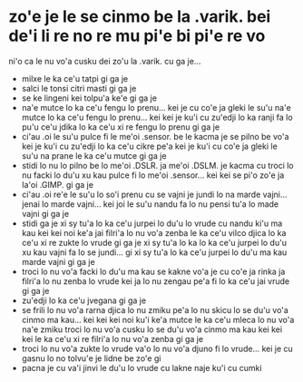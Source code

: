 zo'e je le se cinmo be la .varik. bei de'i li re no re mu pi'e bi pi'e re vo
============================================================================

ni'o ca le nu vo'a cusku dei zo'u la .varik. cu ga je...

* milxe le ka ce'u tatpi gi ga je
* salci le tonsi citri masti gi ga je
* se ke lingeni kei tolpu'a ke'e gi ga je
* na'e mutce lo ka ce'u fengu lo prenu... kei je cu co'e ja gleki le su'u na'e mutce lo ka ce'u fengu lo prenu... kei kei je ku'i cu zu'edji lo ka ranji fa lo pu'u ce'u jdika lo ka ce'u xi re fengu lo prenu gi ga je
* ci'au .oi le su'u pulce fi le me'oi .sensor. be le kacma je se pilno be vo'a kei je ku'i cu zu'edji lo ka ce'u cikre pe'a kei je ku'i cu co'e ja gleki le su'u na prane le ka ce'u mutce gi ga je
* stidi lo nu lo pilno be lo me'oi .DSLR. ja me'oi .DSLM. je kacma cu troci lo nu facki lo du'u xu kau pulce fi lo me'oi .sensor... kei kei se pi'o zo'e ja la'oi .GIMP. gi ga je
* ci'au .oi re'e le su'u lo so'i prenu cu se vajni je jundi lo na marde vajni... jenai lo marde vajni... kei joi le su'u nandu fa lo nu pensi tu'a lo made vajni gi ga je
* stidi ga je xi sy tu'a lo ka ce'u jurpei lo du'u lo vrude cu nandu ki'u ma kau kei kei noi ke'a jai filri'a lo nu vo'a zenba le ka ce'u vilco djica lo ka ce'u xi re zukte lo vrude gi ga je xi sy tu'a lo ka lo ka ce'u jurpei lo du'u xu kau vajni fa lo se jundi... gi xi sy tu'a lo ka ce'u jurpei lo du'u ma kau marde vajni gi ga je
* troci lo nu vo'a facki lo du'u ma kau se kakne vo'a je cu co'e ja rinka ja filri'a lo nu zenba lo vrude kei ja lo nu zengau pe'a fi lo ka ce'u jai vrude gi ga je
* zu'edji lo ka ce'u jvegana gi ga je
* se frili lo nu vo'a rarna djica lo nu zmiku pe'a lo nu skicu lo se du'u vo'a cinmo ma kau... kei kei kei noi ku'i ke'a mutce le ka ce'u mleca lo nu vo'a na'e zmiku troci lo nu vo'a cusku lo se du'u vo'a cinmo ma kau kei kei kei le ka ce'u xi re filri'a lo nu vo'a zenba gi ga je
* troci lo nu vo'a zukte lo vrude va'o lo nu vo'a djuno fi lo vrude... kei je cu gasnu lo no tolvu'e je lidne be zo'e gi
* pacna je cu va'i jinvi le du'u lo vrude cu lakne naje ku'i cu cumki
